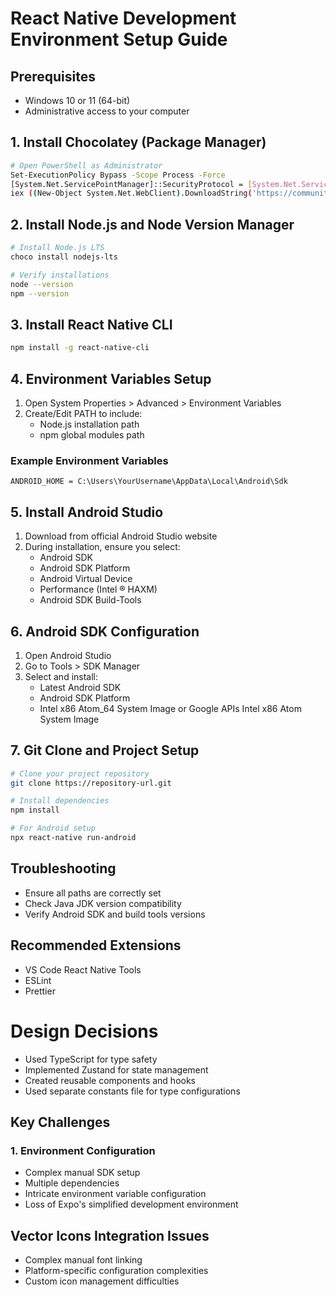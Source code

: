# React Native Development Environment Setup Guide

## Prerequisites
- Windows 10 or 11 (64-bit)
- Administrative access to your computer

## 1. Install Chocolatey (Package Manager)
```bash
# Open PowerShell as Administrator
Set-ExecutionPolicy Bypass -Scope Process -Force
[System.Net.ServicePointManager]::SecurityProtocol = [System.Net.ServicePointManager]::SecurityProtocol -bor 3072
iex ((New-Object System.Net.WebClient).DownloadString('https://community.chocolatey.org/install.ps1'))
```

## 2. Install Node.js and Node Version Manager
```bash
# Install Node.js LTS
choco install nodejs-lts

# Verify installations
node --version
npm --version
```

## 3. Install React Native CLI
```bash
npm install -g react-native-cli
```

## 4. Environment Variables Setup
1. Open System Properties > Advanced > Environment Variables
2. Create/Edit PATH to include:
   - Node.js installation path
   - npm global modules path

### Example Environment Variables
```
ANDROID_HOME = C:\Users\YourUsername\AppData\Local\Android\Sdk
```

## 5. Install Android Studio
1. Download from official Android Studio website
2. During installation, ensure you select:
   - Android SDK
   - Android SDK Platform
   - Android Virtual Device
   - Performance (Intel ® HAXM)
   - Android SDK Build-Tools

## 6. Android SDK Configuration
1. Open Android Studio
2. Go to Tools > SDK Manager
3. Select and install:
   - Latest Android SDK
   - Android SDK Platform
   - Intel x86 Atom_64 System Image or Google APIs Intel x86 Atom System Image



## 7. Git Clone and Project Setup
```bash
# Clone your project repository
git clone https://repository-url.git

# Install dependencies
npm install

# For Android setup
npx react-native run-android
```

## Troubleshooting
- Ensure all paths are correctly set
- Check Java JDK version compatibility
- Verify Android SDK and build tools versions

## Recommended Extensions
- VS Code React Native Tools
- ESLint
- Prettier



# Design Decisions
- Used TypeScript for type safety
- Implemented Zustand for state management
- Created reusable components and hooks
- Used separate constants file for type configurations



## Key Challenges

### 1. Environment Configuration
- Complex manual SDK setup
- Multiple dependencies
- Intricate environment variable configuration
- Loss of Expo's simplified development environment


## Vector Icons Integration Issues


- Complex manual font linking
- Platform-specific configuration complexities
- Custom icon management difficulties
